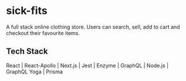 # sick-fits
A full stack online clothing store. Users can search, sell, add to cart and checkout their favourite items.


## Tech Stack

React | React-Apollo | Next.js | Jest | Enzyme | GraphQL | Node.js | GraphQL Yoga | Prisma
